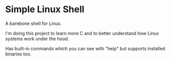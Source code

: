# Simple Linux Shell

A barebone shell for Linux.

I'm doing this project to learn more C and to better understand how Linux systems work under the hood.

Has built-in commands which you can see with "help" but supports installed binaries too.
